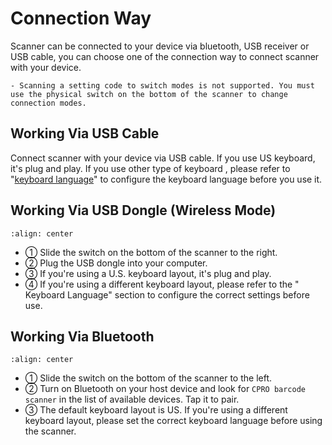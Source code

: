 # Connection Way

Scanner can be connected to your device via bluetooth, USB receiver or USB cable, you can choose one of the connection way to connect scanner with your device. 

```{important}
- Scanning a setting code to switch modes is not supported. You must use the physical switch on the bottom of the scanner to change connection modes.
```

## Working Via USB Cable
Connect scanner with your device via USB cable. If you use US keyboard, it's plug and play. If you use other type of keyboard , please refer to "[keyboard language](keyboard.md#keyboard-language)" to configure the keyboard language before you use it.

## Working Via USB Dongle (Wireless Mode)

```{figure} ../../media/cs-rf.png
:align: center

```
- ① Slide the switch on the bottom of the scanner to the right.
- ② Plug the USB dongle into your computer.
- ③ If you're using a U.S. keyboard layout, it's plug and play.
- ④ If you're using a different keyboard layout, please refer to the " Keyboard Language" section to configure the correct settings before use.

## Working Via Bluetooth

```{figure} ../../media/cs-bt.png
:align: center

```
- ① Slide the switch on the bottom of the scanner to the left.
- ② Turn on Bluetooth on your host device and look for  `CPRO barcode scanner` in the list of available devices. Tap it to pair.
- ③ The default keyboard layout is US. If you're using a different keyboard layout, please set the correct keyboard language before using the scanner.
